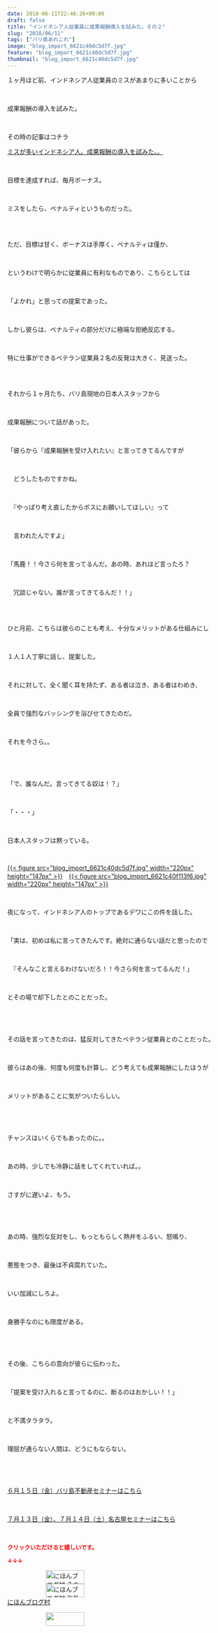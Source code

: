```yaml
---
date: 2018-06-11T22:48:26+09:00
draft: false
title: "インドネシア人従業員に成果報酬導入を試みた。その２"
slug: "2018/06/11"
tags: ["バリ島あれこれ"]
image: "blog_import_6621c40dc5d7f.jpg"
feature: "blog_import_6621c40dc5d7f.jpg"
thumbnail: "blog_import_6621c40dc5d7f.jpg"
---
```

<p>１ヶ月ほど前、インドネシア人従業員のミスがあまりに多いことから</p><p> </p><p>成果報酬の導入を試みた。</p><p> </p><p>その時の記事はコチラ</p><p><a href="entry-12373173579.html" target="_blank">ミスが多いインドネシア人。成果報酬の導入を試みた。。</a></p><p> </p><p>目標を達成すれば、毎月ボーナス。</p><p> </p><p>ミスをしたら、ペナルティというものだった。</p><p> </p><p><br/>ただ、目標は甘く、ボーナスは手厚く、ペナルティは僅か、</p><p> </p><p>というわけで明らかに従業員に有利なものであり、こちらとしては</p><p> </p><p>「よかれ」と思っての提案であった。</p><p> </p><p>しかし彼らは、ペナルティの部分だけに極端な拒絶反応する。</p><p> </p><p>特に仕事ができるベテラン従業員２名の反発は大きく、見送った。</p><p> </p><p><br/>それから１ヶ月たち、バリ島現地の日本人スタッフから</p><p> </p><p>成果報酬について話があった。</p><p> </p><p>「彼らから『成果報酬を受け入れたい』と言ってきてるんですが</p><p> </p><p>　どうしたものですかね。</p><p> </p><p>　『やっぱり考え直したからボスにお願いしてほしい』って</p><p> </p><p>　言われたんですよ」</p><p> </p><p>「馬鹿！！今さら何を言ってるんだ。あの時、あれほど言ったろ？</p><p> </p><p>　冗談じゃない。誰が言ってきてるんだ！！」</p><p> </p><p><br/>ひと月前、こちらは彼らのことも考え、十分なメリットがある仕組みにし</p><p> </p><p>１人１人丁寧に話し、提案した。</p><p> </p><p>それに対して、全く聞く耳を持たず、ある者は泣き、ある者はわめき、</p><p> </p><p>全員で強烈なバッシングを浴びせてきたのだ。</p><p> </p><p>それを今さら。。</p><p> </p><p> </p><p>「で、誰なんだ。言ってきてる奴は！？」</p><p> </p><p>「・・・」</p><p> </p><p>日本人スタッフは黙っている。</p><p> </p><p><a href="blog_import_6621c40dc5d7f.jpg">{{< figure src="blog_import_6621c40dc5d7f.jpg" width="220px" height="147px" >}}</a>　<a href="blog_import_6621c40f113f6.jpg">{{< figure src="blog_import_6621c40f113f6.jpg" width="220px" height="147px" >}}</a></p><p> </p><p>夜になって、インドネシア人のトップであるデワにこの件を話した。</p><p> </p><p>「実は、初めは私に言ってきたんです。絶対に通らない話だと思ったので</p><p> </p><p>　『そんなこと言えるわけないだろ！！今さら何を言ってるんだ！」</p><p> </p><p>とその場で却下したとのことだった。</p><p> </p><p> </p><p>その話を言ってきたのは、猛反対してきたベテラン従業員とのことだった。</p><p> </p><p>彼らはあの後、何度も何度も計算し、どう考えても成果報酬にしたほうが</p><p> </p><p>メリットがあることに気がついたらしい。</p><p> </p><p> </p><p>チャンスはいくらでもあったのに。。</p><p> </p><p>あの時、少しでも冷静に話をしてくれていれば。。</p><p> </p><p>さすがに遅いよ、もう。</p><p> </p><p> </p><p>あの時、強烈な反対をし、もっともらしく熱弁をふるい、怒鳴り、</p><p> </p><p>悪態をつき、最後は不貞腐れていた。</p><p> </p><p>いい加減にしろよ。</p><p> </p><p>身勝手なのにも限度がある。</p><p> </p><p> </p><p>その後、こちらの意向が彼らに伝わった。</p><p> </p><p>「提案を受け入れると言ってるのに、断るのはおかしい！！」</p><p> </p><p>と不満タラタラ。</p><p> </p><p>理屈が通らない人間は、どうにもならない。</p><p> </p><p> </p><p><a href="iin.co.jp" target="_blank">６月１５日（金）バリ島不動産セミナーはこちら</a></p><p> </p><p><a href="entry-12382733710.html" target="_blank">７月１３日（金）、７月１４日（土）名古屋セミナーはこちら</a></p><p> </p><p><font color="#ff0000" size="2"><strong>クリックいただけると嬉しいです。</strong></font></p><p><font color="#ff0000" size="2"><strong>↓↓↓</strong></font></p><p><a href="ranking.html?p_cid=01260127" id="&amp;blogmura_banner" target="_blank"><img alt="にほんブログ村 その他生活ブログ 不動産投資へ" border="0" height="31" src="data:image/svg+xml;charset=utf-8,%3Csvg%20xmlns%3D%22http%3A%2F%2Fwww.w3.org%2F2000%2Fsvg%22%20title%3D%22Placeholder%20for%20Images%22%20role%3D%22presentation%22%20viewBox%3D%220%200%2088%2031%22%20%2F%3E" width="88" data-src="https://img-proxy.blog-video.jp/images?url=http%3A%2F%2Flife.blogmura.com%2Fhudousantoushi%2Fimg%2Fhudousantoushi88_31.gif" style="aspect-ratio: auto 88 / 31;"/><noscript><img alt="にほんブログ村 その他生活ブログ 不動産投資へ" border="0" height="31" src="https://img-proxy.blog-video.jp/images?url=http%3A%2F%2Flife.blogmura.com%2Fhudousantoushi%2Fimg%2Fhudousantoushi88_31.gif" width="88"></noscript></a><br/><a href="ranking.html?p_cid=01260127" target="_blank"><img alt="にほんブログ村 海外生活ブログ バリ島情報へ" border="0" height="31" src="data:image/svg+xml;charset=utf-8,%3Csvg%20xmlns%3D%22http%3A%2F%2Fwww.w3.org%2F2000%2Fsvg%22%20title%3D%22Placeholder%20for%20Images%22%20role%3D%22presentation%22%20viewBox%3D%220%200%2088%2031%22%20%2F%3E" width="88" data-src="https://img-proxy.blog-video.jp/images?url=http%3A%2F%2Foverseas.blogmura.com%2Fbali%2Fimg%2Fbali88_31.gif" style="aspect-ratio: auto 88 / 31;"/><noscript><img alt="にほんブログ村 海外生活ブログ バリ島情報へ" border="0" height="31" src="https://img-proxy.blog-video.jp/images?url=http%3A%2F%2Foverseas.blogmura.com%2Fbali%2Fimg%2Fbali88_31.gif" width="88"></noscript></a><br/><a href="ranking.html?p_cid=01260127" target="_blank">にほんブログ村</a></p><p><a href="link.php?1804582" title="人気ブログランキングへ"><img border="0" height="31" src="data:image/svg+xml;charset=utf-8,%3Csvg%20xmlns%3D%22http%3A%2F%2Fwww.w3.org%2F2000%2Fsvg%22%20title%3D%22Placeholder%20for%20Images%22%20role%3D%22presentation%22%20viewBox%3D%220%200%2088%2031%22%20%2F%3E" width="88" data-src="https://blog.with2.net/img/banner/banner_22.gif" style="aspect-ratio: auto 88 / 31;"/><noscript><img border="0" height="31" src="https://blog.with2.net/img/banner/banner_22.gif" width="88"></noscript></a></p><p> </p>

